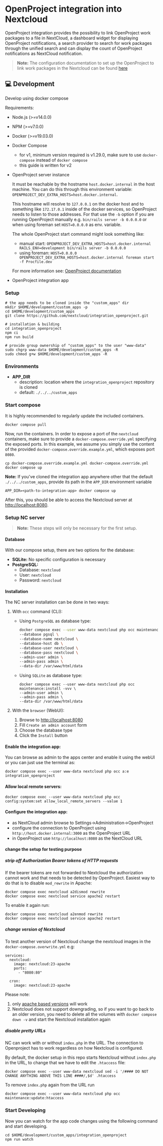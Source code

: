 # OpenProject integration into Nextcloud

OpenProject integration provides the possibility to link OpenProject work packages to a file in NextCloud, a dashboard
widget for displaying OpenProject notifications, a search provider to search for work packages through the unified
search and can display the count of OpenProject notifications as NextCloud notification.

> **Note:** The configuration documentation to set up the OpenProject to link work packages in the Nextcloud can be
> found [here](https://www.openproject.org/docs/)

## :computer: Development

Develop using docker compose

Requirements:

- Node.js (>=v14.0.0)
- NPM (>=v7.0.0)
- Docker (>=v19.03.0)
- Docker Compose
    - for v1, minimum version required is v1.29.0, make sure to use `docker-compose` instead of `docker compose`
    - this guide is written for v2
- OpenProject server instance

  It must be reachable by the hostname `host.docker.internal` in the host machine. You can do this through this environment
  variable: `OPENPROJECT_DEV_EXTRA_HOSTS=host.docker.internal`.

  This hostname will resolve to `127.0.0.1` on the docker host and to something like `172.17.0.1` inside of the docker
  services, so OpenProject needs to listen to those addresses. For that use the `-b` option if you are running
  OpenProject manually e.g. `bin/rails server -b 0.0.0.0` or when using foreman set `HOST=0.0.0.0` as env. variable.

  The whole OpenProject start command might look something like:
    - manual start: `OPENPROJECT_DEV_EXTRA_HOSTS=host.docker.internal RAILS_ENV=development bin/rails server -b 0.0.0.0`
    - using foreman: `HOST=0.0.0.0 OPENPROJECT_DEV_EXTRA_HOSTS=host.docker.internal foreman start -f Procfile.dev`

  For more information
  see: [OpenProject documentation](https://www.openproject.org/docs/development/development-environment-ubuntu/)

- OpenProject integration app

### Setup

```shell
# the app needs to be cloned inside the "custom_apps" dir
mkdir $HOME/development/custom_apps -p
cd $HOME/development/custom_apps
git clone https://github.com/nextcloud/integration_openproject.git

# installation & building
cd integration_openproject
npm ci
npm run build

# provide group ownership of "custom_apps" to the user "www-data"
sudo chgrp www-data $HOME/development/custom_apps -R
sudo chmod g+w $HOME/development/custom_apps -R
```

### Environments

- **APP_DIR**
    - description: location where the `integration_openproject` repository is cloned
    - default: `./../../custom_apps`

### Start compose

It is highly recommended to regularly update the included containers.

```shell
docker compose pull
```

Now, run the containers. In order to expose a port of the `nextcloud` containers, make sure to provide
a `docker-compose.override.yml` specifying the exposed ports. In this example, we assume you simply use the content of
the provided `docker-compose.override.example.yml`, which exposes port `8080`.

```shell
cp docker-compose.override.example.yml docker-compose.override.yml
docker compose up
```

**Note:** If you've cloned the integration app anywhere other that the default `./../../custom_apps`, provide its path
in the `APP_DIR` environment variable

```shell
APP_DIR=<path-to-integration-app> docker compose up
```

After this, you should be able to access the Nextcloud server at [http://localhost:8080](http://localhost:8080).

### Setup NC server

> **Note:** These steps will only be necessary for the first setup.

#### Database

With our compose setup, there are two options for the database:

- **SQLite:** No specific configuration is necessary
- **PostgreSQL:**
  - Database: `nextcloud`
  - User: `nextcloud`
  - Password: `nextcloud`

#### Installation

The NC server installation can be done in two ways:

1. With `occ` command (CLI):
    - Using `PostgreSQL` as database type:
      ```bash
      docker compose exec --user www-data nextcloud php occ maintenance:install -vvv \
      --database pgsql \
      --database-name nextcloud \
      --database-host db \
      --database-user nextcloud \
      --database-pass nextcloud \
      --admin-user admin \
      --admin-pass admin \
      --data-dir /var/www/html/data
      ```
    - Using `SQLite` as database type:
      ```shell
      docker compose exec --user www-data nextcloud php occ maintenance:install -vvv \
      --admin-user admin \
      --admin-pass admin \
      --data-dir /var/www/html/data
      ```

2. With the `browser` (WebUI):
    1. Browse to [http://localhost:8080](http://localhost:8080)
    2. Fill `Create an admin account` form
    3. Choose the database type
    4. Click the `Install` button

#### Enable the integration app:

You can browse as admin to the apps center and enable it using the webUI or you can just use the terminal as:

```shell
docker compose exec --user www-data nextcloud php occ a:e integration_openproject
```

#### Allow local remote servers:

```shell
docker compose exec --user www-data nextcloud php occ config:system:set allow_local_remote_servers --value 1
```

#### Configure the integration app:

- as NextCloud admin browse to Settings->Administration->OpenProject
- configure the connection to OpenProject using `http://host.docker.internal:3000` as the OpenProject URL
- in OpenProject use `http://localhost:8080` as the NextCloud URL

#### change the setup for testing purpose
##### strip off Authorization Bearer tokens of HTTP requests
If the bearer tokens are not forwarded to Nextcloud the authorization cannot work and that needs to be detected by OpenProject.
Easiest way to do that is to disable `mod_rewrite` in Apache:
```shell
docker compose exec nextcloud a2dismod rewrite
docker compose exec nextcloud service apache2 restart
```
To enable it again run:
```shell
docker compose exec nextcloud a2enmod rewrite
docker compose exec nextcloud service apache2 restart
```

##### change version of Nextcloud
To test another version of Nextcloud change the nextcloud images in the `docker-compose.overwrite.yml`
e.g:
```
services:
  nextcloud:
    image: nextcloud:23-apache
    ports:
      - "8080:80"

  cron:
    image: nextcloud:23-apache
```

Please note:
1. only [apache based versions](https://hub.docker.com/_/nextcloud/?tab=description) will work
2. Nextcloud does not support downgrading, so if you want to go back to an older version, you need to delete all the volumes with `docker compose down -v` and start the Nextcloud installation again

##### disable pretty URLs
NC can work with or without `index.php` in the URL. The connection to Openproject has to work regardless on how Nextcloud is configured.

By default, the docker setup in this repo starts Nextcloud without `index.php` in the URL, to change that we have to edit the `.htaccess` file:
```shell
docker compose exec --user www-data nextcloud sed -i '/#### DO NOT CHANGE ANYTHING ABOVE THIS LINE ####/,$d' .htaccess
```

To remove `index.php` again from the URL run
```shell
docker compose exec --user www-data nextcloud php occ maintenance:update:htaccess
```

### Start Developing

Now you can watch for the app code changes using the following command and start developing.

```shell
cd $HOME/development/custom_apps/integration_openproject
npm run watch
```
